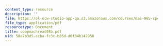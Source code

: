 ```yaml
---
content_type: resource
description: ''
file: https://ol-ocw-studio-app-qa.s3.amazonaws.com/courses/mas-965-special-topics-in-media-technology-cooperative-machines-fall-2003/58a7b3d5ecbafc3cb85dd0f84b142058_coopmachread08b.pdf
file_type: application/pdf
resourcetype: Document
title: coopmachread08b.pdf
uid: 58a7b3d5-ecba-fc3c-b85d-d0f84b142058
---
```

